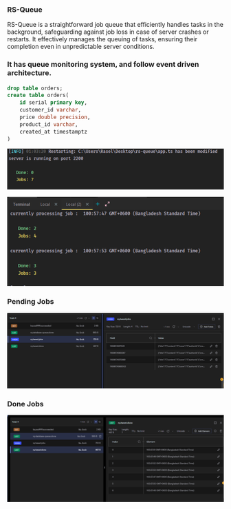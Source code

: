 ### RS-Queue

RS-Queue is a straightforward job queue that efficiently handles tasks in the background, safeguarding against job loss in case of server crashes or restarts. It effectively manages the queuing of tasks, ensuring their completion even in unpredictable server conditions.

### It has queue monitoring system, and follow event driven architecture.

```sql
drop table orders;
create table orders(
    id serial primary key,
    customer_id varchar,
    price double precision,
    product_id varchar,
    created_at timestamptz
)

```

![img.png](img/img.png)

![img.png](img/img2.png)


### Pending Jobs
![img.png](img/img_22.png)
### Done Jobs
![img_1.png](img/img_1.png)
